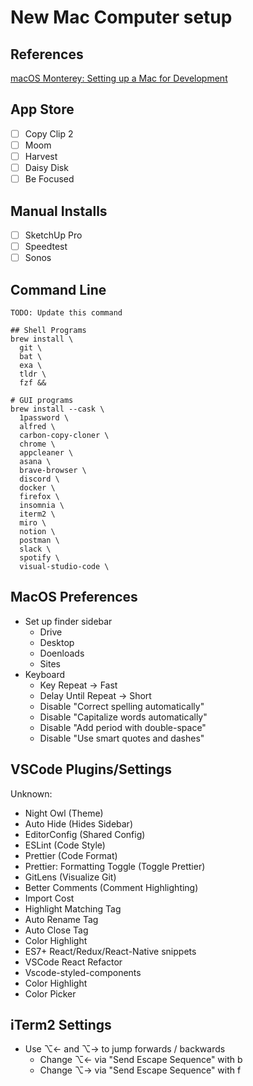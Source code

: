 # New Mac Computer setup

## References
[macOS Monterey: Setting up a Mac for Development](https://www.taniarascia.com/setting-up-a-brand-new-mac-for-development/)

## App Store
- [ ] Copy Clip 2
- [ ] Moom
- [ ] Harvest
- [ ] Daisy Disk
- [ ] Be Focused

## Manual Installs
- [ ] SketchUp Pro
- [ ] Speedtest
- [ ] Sonos

## Command Line

```shell
TODO: Update this command

## Shell Programs
brew install \
  git \
  bat \
  exa \
  tldr \
  fzf &&

# GUI programs
brew install --cask \
  1password \
  alfred \
  carbon-copy-cloner \
  chrome \
  appcleaner \
  asana \
  brave-browser \
  discord \
  docker \
  firefox \
  insomnia \
  iterm2 \
  miro \
  notion \
  postman \
  slack \
  spotify \
  visual-studio-code \
```

## MacOS Preferences
- Set up finder sidebar
  - Drive
  - Desktop
  - Doenloads
  - Sites
- Keyboard
  - Key Repeat -> Fast
  - Delay Until Repeat -> Short
  - Disable "Correct spelling automatically"
  - Disable "Capitalize words automatically"
  - Disable "Add period with double-space"
  - Disable "Use smart quotes and dashes"

## VSCode Plugins/Settings
Unknown:
- Night Owl (Theme)
- Auto Hide (Hides Sidebar)
- EditorConfig (Shared Config)
- ESLint (Code Style)
- Prettier (Code Format)
- Prettier: Formatting Toggle (Toggle Prettier)
- GitLens (Visualize Git)
- Better Comments (Comment Highlighting)
- Import Cost
- Highlight Matching Tag
- Auto Rename Tag
- Auto Close Tag
- Color Highlight
- ES7+ React/Redux/React-Native snippets
- VSCode React Refactor
- Vscode-styled-components
- Color Highlight
- Color Picker

## iTerm2 Settings
- Use ⌥← and ⌥→ to jump forwards / backwards
  - Change ⌥← via "Send Escape Sequence" with b
  - Change ⌥→ via "Send Escape Sequence" with f

